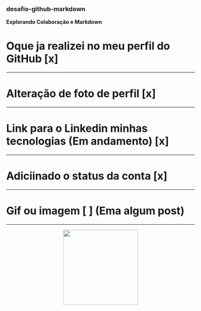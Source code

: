 ### desafio-github-markdown
__Explorando Colaboração e Markdown__

# Oque ja realizei no meu perfil do GitHub [x]
----------
# Alteração de foto de perfil [x]
----------
# Link para o Linkedin minhas tecnologias (Em andamento) [x]
---------
# Adiciinado o status da conta [x]
--------- 
# Gif ou imagem [ ] (Ema algum post)
---------


<div align="center">
  <img height="200" src="https://i.pinimg.com/originals/cb/0f/33/cb0f3377971e05f3e5ea7ed771a9c2f8.gif"  />
</div>

